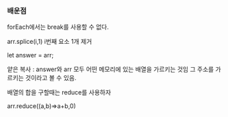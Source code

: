 ### 배운점

forEach에서는 break를 사용할 수 없다.

arr.splice(i,1)
i번째 요소 1개 제거

let answer = arr;

얕은 복사 : answer와 arr 모두 어떤 메모리에 있는 배열을 가르키는 것임
그 주소를 가르키는 것이라고 볼 수 있음.

배열의 합을 구할때는 reduce를 사용하자

arr.reduce((a,b)=>a+b,0)
